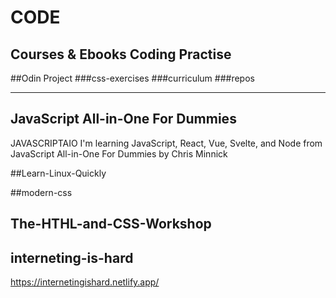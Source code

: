 # CODE

## Courses & Ebooks Coding Practise

##Odin Project
###css-exercises
###curriculum
###repos

---

## JavaScript All-in-One For Dummies

JAVASCRIPTAIO
I'm learning JavaScript, React, Vue, Svelte, and Node
from JavaScript All-in-One For Dummies by Chris Minnick

##Learn-Linux-Quickly

##modern-css

## The-HTHL-and-CSS-Workshop

## interneting-is-hard

https://internetingishard.netlify.app/
